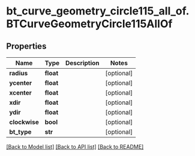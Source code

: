 # bt_curve_geometry_circle115_all_of.BTCurveGeometryCircle115AllOf

## Properties
Name | Type | Description | Notes
------------ | ------------- | ------------- | -------------
**radius** | **float** |  | [optional] 
**ycenter** | **float** |  | [optional] 
**xcenter** | **float** |  | [optional] 
**xdir** | **float** |  | [optional] 
**ydir** | **float** |  | [optional] 
**clockwise** | **bool** |  | [optional] 
**bt_type** | **str** |  | [optional] 

[[Back to Model list]](../README.md#documentation-for-models) [[Back to API list]](../README.md#documentation-for-api-endpoints) [[Back to README]](../README.md)


